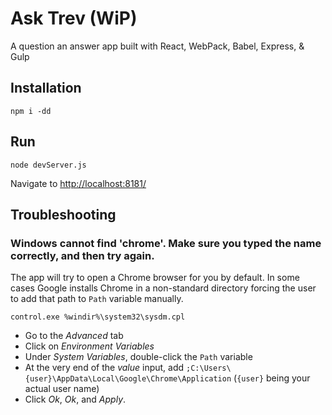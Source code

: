 # Ask Trev (WiP)

A question an answer app built with React, WebPack, Babel, Express, & Gulp


## Installation

```
npm i -dd
```


## Run

```
node devServer.js
```

Navigate to [http://localhost:8181/](http://localhost:8181/)


## Troubleshooting

### Windows cannot find 'chrome'. Make sure you typed the name correctly, and then try again.

The app will try to open a Chrome browser for you by default. In some cases
Google installs Chrome in a non-standard directory forcing the user to add that
path to `Path` variable manually.

```
control.exe %windir%\system32\sysdm.cpl
```

- Go to the *Advanced* tab
- Click on *Environment Variables*
- Under *System Variables*, double-click the `Path` variable
- At the very end of the *value* input, add `;C:\Users\{user}\AppData\Local\Google\Chrome\Application` (`{user}` being your actual user name)
- Click *Ok*, *Ok*, and *Apply*.